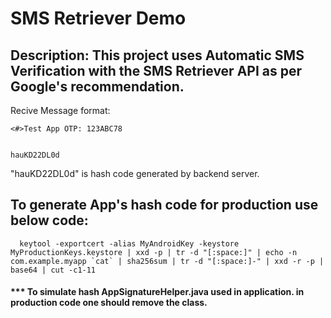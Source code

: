 # SMS Retriever Demo

## Description: This project uses Automatic SMS Verification with the SMS Retriever API as per Google's recommendation.

Recive Message format:
  
    <#>Test App OTP: 123ABC78


    hauKD22DL0d
    
"hauKD22DL0d" is hash code generated by backend server. 

## To generate App's hash code for production use below code:
      keytool -exportcert -alias MyAndroidKey -keystore MyProductionKeys.keystore | xxd -p | tr -d "[:space:]" | echo -n com.example.myapp `cat` | sha256sum | tr -d "[:space:]-" | xxd -r -p | base64 | cut -c1-11
      

#### *** To simulate hash AppSignatureHelper.java used in application. in production code one should remove the class.
